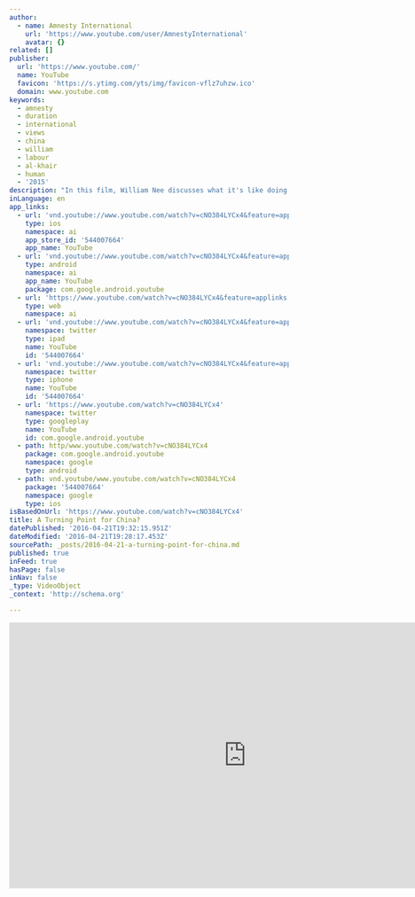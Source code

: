 ```yaml
---
author:
  - name: Amnesty International
    url: 'https://www.youtube.com/user/AmnestyInternational'
    avatar: {}
related: []
publisher:
  url: 'https://www.youtube.com/'
  name: YouTube
  favicon: 'https://s.ytimg.com/yts/img/favicon-vflz7uhzw.ico'
  domain: www.youtube.com
keywords:
  - amnesty
  - duration
  - international
  - views
  - china
  - william
  - labour
  - al-khair
  - human
  - '2015'
description: "In this film, William Nee discusses what it's like doing human rights work in China today, and tells the story of Pu Zhiqiang, one of China's most famous fre..."
inLanguage: en
app_links:
  - url: 'vnd.youtube://www.youtube.com/watch?v=cNO384LYCx4&feature=applinks'
    type: ios
    namespace: ai
    app_store_id: '544007664'
    app_name: YouTube
  - url: 'vnd.youtube://www.youtube.com/watch?v=cNO384LYCx4&feature=applinks'
    type: android
    namespace: ai
    app_name: YouTube
    package: com.google.android.youtube
  - url: 'https://www.youtube.com/watch?v=cNO384LYCx4&feature=applinks'
    type: web
    namespace: ai
  - url: 'vnd.youtube://www.youtube.com/watch?v=cNO384LYCx4&feature=applinks'
    namespace: twitter
    type: ipad
    name: YouTube
    id: '544007664'
  - url: 'vnd.youtube://www.youtube.com/watch?v=cNO384LYCx4&feature=applinks'
    namespace: twitter
    type: iphone
    name: YouTube
    id: '544007664'
  - url: 'https://www.youtube.com/watch?v=cNO384LYCx4'
    namespace: twitter
    type: googleplay
    name: YouTube
    id: com.google.android.youtube
  - path: http/www.youtube.com/watch?v=cNO384LYCx4
    package: com.google.android.youtube
    namespace: google
    type: android
  - path: vnd.youtube/www.youtube.com/watch?v=cNO384LYCx4
    package: '544007664'
    namespace: google
    type: ios
isBasedOnUrl: 'https://www.youtube.com/watch?v=cNO384LYCx4'
title: A Turning Point for China?
datePublished: '2016-04-21T19:32:15.951Z'
dateModified: '2016-04-21T19:28:17.453Z'
sourcePath: _posts/2016-04-21-a-turning-point-for-china.md
published: true
inFeed: true
hasPage: false
inNav: false
_type: VideoObject
_context: 'http://schema.org'

---
```

<iframe src="https://cdn.embedly.com/widgets/media.html?src=https%3A%2F%2Fwww.youtube.com%2Fembed%2FcNO384LYCx4%3Ffeature%3Doembed&amp;url=https%3A%2F%2Fwww.youtube.com%2Fwatch%3Fv%3DcNO384LYCx4&amp;image=https%3A%2F%2Fi.ytimg.com%2Fvi%2FcNO384LYCx4%2Fhqdefault.jpg&amp;key=b7d04c9b404c499eba89ee7072e1c4f7&amp;type=text%2Fhtml&amp;schema=youtube" width="854" height="480" scrolling="no" frameborder="0" allowfullscreen="" style=""></iframe>